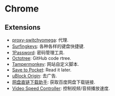 # Chrome
## Extensions
* [proxy-switchyomega](https://chrome.google.com/webstore/detail/proxy-switchyomega/padekgcemlokbadohgkifijomclgjgif): 代理.
* [Surfingkeys](https://chrome.google.com/webstore/detail/surfingkeys/gfbliohnnapiefjpjlpjnehglfpaknnc): 各种各样的键盘快捷键.
* [1Password](https://chrome.google.com/webstore/detail/1password-extension-deskt/aomjjhallfgjeglblehebfpbcfeobpgk): 密码管理工具.
* [Octotree](https://chrome.google.com/webstore/detail/octotree-github-code-tree/bkhaagjahfmjljalopjnoealnfndnagc/): GitHub code rtree.
* [Tampermonkey](https://chrome.google.com/webstore/detail/tampermonkey/dhdgffkkebhmkfjojejmpbldmpobfkfo/): 网站自定义脚本.
* [Save to Pocket](https://chrome.google.com/webstore/detail/save-to-pocket/niloccemoadcdkdjlinkgdfekeahmflj): Read it later.
* [uBlock Origin](https://chrome.google.com/webstore/detail/ublock-origin/cjpalhdlnbpafiamejdnhcphjbkeiagm): 去广告.
* [网盘直链下载助手](https://www.baiduyun.wiki/): 获取百度网盘下载链接.
* [Video Speed Controller](https://chrome.google.com/webstore/detail/video-speed-controller/nffaoalbilbmmfgbnbgppjihopabppdk/): 控制视频/音频播放速度.